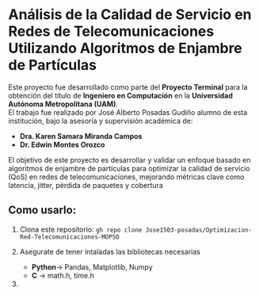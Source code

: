 # Análisis de la Calidad de Servicio en Redes de Telecomunicaciones Utilizando Algoritmos de Enjambre de Partículas
Este proyecto fue desarrollado como parte del **Proyecto Terminal** para la obtención del título de **Ingeniero en Computación** en la **Universidad Autónoma Metropolitana (UAM)**.  
El trabajo fue realizado por José Alberto Posadas Gudiño alumno de esta institución, bajo la asesoría y supervisión académica de:
- **Dra. Karen Samara Miranda Campos**  
- **Dr. Edwin Montes Orozco**

El objetivo de este proyecto es desarrollar y validar un enfoque basado en algoritmos de enjambre de partículas para optimizar la calidad de servicio (QoS) en redes de telecomunicaciones, mejorando métricas clave como latencia, jitter, pérdida de paquetes y cobertura

## Como usarlo:

1. Clona este repositorio:
`gh repo clone Jose1503-posadas/Optimizacion-Red-Telecomunicaciones-MOPSO`
   
3. Asegurate de tener intaladas las bibliotecas necesarias
   - **Python**-> Pandas, Matplotlib, Numpy
   - **C** -> math.h, time.h
5.  
